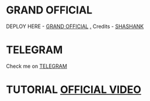 # GRAND OFFICIAL

DEPLOY HERE - [GRAND OFFICIAL](https://dashboard.heroku.com/new?button-url=https%3A%2F%2Fgithub.com%2Flegendx22%2FGRANDROBOT&template=https%3A%2F%2Fgithub.com%2Flegendx22%2FGRANDROBOT)
[.](https://heroku.com/deploy)
Credits - [SHASHANK](https://t.me/theshashank)

# TELEGRAM
Check me on [TELEGRAM](https://t.me/grand50_bot)
# TUTORIAL [OFFICIAL VIDEO](https://youtu.be/JK9cLTDZUR0)
